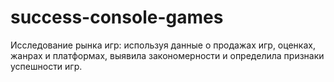 # success-console-games
Исследование рынка игр: используя данные о продажах игр, оценках, жанрах и платформах, выявила закономерности и определила признаки успешности игр.

